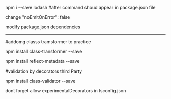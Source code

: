 npm i --save lodash   #after command shoud appear in package.json file

change "noEmitOnError": false

modify package.json dependencies





-----------------------
#addomg classs tramsformer to practice

npm install class-transformer --save

npm install reflect-metadata --save

#validation by decorators third Party 

npm install class-validator --save

dont forget allow experimentalDecorators in tsconfig.json
